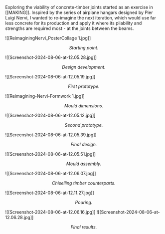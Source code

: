 Exploring the viability of concrete-timber joints started as an exercise in [[MAKING]]. Inspired by the series of airplane hangars designed by Pier Luigi Nervi, I wanted to re-imagine the next iteration, which would use far less concrete for its production and apply it where its pliability and strengths are required most - at the joints between the beams. 

![[ReimaginingNervi_PosterCollage 1.jpg]]
*<p align=center> Starting point. </p>* 

![[Screenshot-2024-08-06-at-12.05.28.jpg]]
*<p align=center> Design development. </p>* 

![[Screenshot-2024-08-06-at-12.05.19.jpg]]
*<p align=center> First prototype. </p>* 

![[Reimagining-Nervi-Formwork 1.jpg]]
*<p align=center> Mould dimensions. </p>* 

![[Screenshot-2024-08-06-at-12.05.12.jpg]]
*<p align=center> Second prototype. </p>* 

![[Screenshot-2024-08-06-at-12.05.39.jpg]]
*<p align=center> Final design. </p>* 

![[Screenshot-2024-08-06-at-12.05.51.jpg]]
*<p align=center> Mould assembly. </p>* 

![[Screenshot-2024-08-06-at-12.06.07.jpg]]
*<p align=center> Chiselling timber counterparts. </p>* 

![[Screenshot-2024-08-06-at-12.11.27.jpg]]
*<p align=center>Pouring. </p>* 
![[Screenshot-2024-08-06-at-12.06.16.jpg]]
![[Screenshot-2024-08-06-at-12.06.28.jpg]]
*<p align=center> Final results. </p>* 
